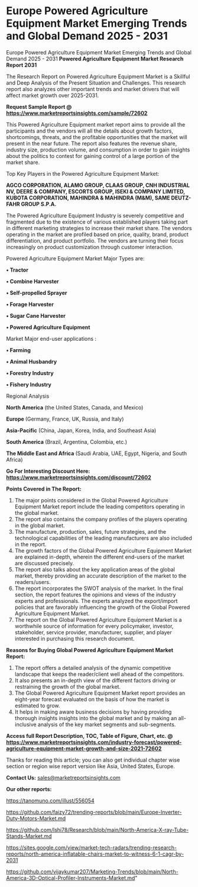 # Europe Powered Agriculture Equipment Market Emerging Trends and Global Demand 2025 - 2031
Europe Powered Agriculture Equipment Market Emerging Trends and Global Demand 2025 - 2031
<strong>Powered Agriculture Equipment Market Research Report 2031</strong>

The Research Report on Powered Agriculture Equipment Market is a Skillful and Deep Analysis of the Present Situation and Challenges. This research report also analyzes other important trends and market drivers that will affect market growth over 2025-2031.

<strong>Request Sample Report @ <a href=https://www.marketreportsinsights.com/sample/72602>https://www.marketreportsinsights.com/sample/72602</a></strong>

This Powered Agriculture Equipment market report aims to provide all the participants and the vendors will all the details about growth factors, shortcomings, threats, and the profitable opportunities that the market will present in the near future. The report also features the revenue share, industry size, production volume, and consumption in order to gain insights about the politics to contest for gaining control of a large portion of the market share.

Top Key Players in the Powered Agriculture Equipment Market:

<strong>AGCO CORPORATION, ALAMO GROUP, CLAAS GROUP, CNH INDUSTRIAL NV, DEERE & COMPANY, ESCORTS GROUP, ISEKI & COMPANY LIMITED, KUBOTA CORPORATION, MAHINDRA & MAHINDRA (M&M), SAME DEUTZ-FAHR GROUP S.P.A.</strong>

The Powered Agriculture Equipment Industry is severely competitive and fragmented due to the existence of various established players taking part in different marketing strategies to increase their market share. The vendors operating in the market are profiled based on price, quality, brand, product differentiation, and product portfolio. The vendors are turning their focus increasingly on product customization through customer interaction.

Powered Agriculture Equipment Market Major Types are:

<strong>• Tractor

• Combine Harvester

• Self-propelled Sprayer

• Forage Harvester

• Sugar Cane Harvester

• Powered Agriculture Equipment</strong>

Market Major end-user applications :

<strong>• Farming

• Animal Husbandry

• Forestry Industry

• Fishery Industry</strong>

Regional Analysis

</u><strong><b>North America</b></strong> (the United States, Canada, and Mexico)

<strong><b>Europe </b></strong>(Germany, France, UK, Russia, and Italy)

<strong><b>Asia-Pacific</b></strong> (China, Japan, Korea, India, and Southeast Asia)

<strong><b>South America</b></strong> (Brazil, Argentina, Colombia, etc.)

<strong><b>The Middle East and Africa</b></strong> (Saudi Arabia, UAE, Egypt, Nigeria, and South Africa)

<strong>Go For Interesting Discount Here: <a href=https://www.marketreportsinsights.com/discount/72602>https://www.marketreportsinsights.com/discount/72602</a></strong>

<strong>Points Covered in The Report:</strong>
<ol>
  <li>The major points considered in the Global Powered Agriculture Equipment Market report include the leading competitors operating in the global market.</li>
  <li>The report also contains the company profiles of the players operating in the global market.</li>
  <li>The manufacture, production, sales, future strategies, and the technological capabilities of the leading manufacturers are also included in the report.</li>
  <li>The growth factors of the Global Powered Agriculture Equipment Market are explained in-depth, wherein the different end-users of the market are discussed precisely.</li>
  <li>The report also talks about the key application areas of the global market, thereby providing an accurate description of the market to the readers/users.</li>
  <li>The report incorporates the SWOT analysis of the market. In the final section, the report features the opinions and views of the industry experts and professionals. The experts analyzed the export/import policies that are favorably influencing the growth of the Global Powered Agriculture Equipment Market.</li>
  <li>The report on the Global Powered Agriculture Equipment Market is a worthwhile source of information for every policymaker, investor, stakeholder, service provider, manufacturer, supplier, and player interested in purchasing this research document.</li>
</ol>
<strong>Reasons for Buying Global Powered Agriculture Equipment Market Report:</strong>

<ol>
  <li>The report offers a detailed analysis of the dynamic competitive landscape that keeps the reader/client well ahead of the competitors.</li>
  <li>It also presents an in-depth view of the different factors driving or restraining the growth of the global market.</li>
  <li>The Global Powered Agriculture Equipment Market report provides an eight-year forecast evaluated on the basis of how the market is estimated to grow.</li>
  <li>It helps in making aware business decisions by having providing thorough insights insights into the global market and by making an all-inclusive analysis of the key market segments and sub-segments.</li>
</ol>
<strong>Access full Report Description, TOC, Table of Figure, Chart, etc. @ <a href=https://www.marketreportsinsights.com/industry-forecast/powered-agriculture-equipment-market-growth-and-size-2021-72602>https://www.marketreportsinsights.com/industry-forecast/powered-agriculture-equipment-market-growth-and-size-2021-72602</a></strong>


Thanks for reading this article; you can also get individual chapter wise section or region wise report version like Asia, United States, Europe.

<strong>Contact Us:</strong>
sales@marketreportsinsights.com

<strong>Our other reports:</strong>

<a href=https://tanomuno.com/illust/556054>https://tanomuno.com/illust/556054</a>

<a href=https://github.com/faizy72/trending-reports/blob/main/Europe-Inverter-Duty-Motors-Market.md>https://github.com/faizy72/trending-reports/blob/main/Europe-Inverter-Duty-Motors-Market.md</a>

<a href=https://github.com/Ishi78/Research/blob/main/North-America-X-ray-Tube-Stands-Market.md>https://github.com/Ishi78/Research/blob/main/North-America-X-ray-Tube-Stands-Market.md</a>

<a href=https://sites.google.com/view/market-tech-radars/trending-research-reports/north-america-inflatable-chairs-market-to-witness-6-1-cagr-by-2031>https://sites.google.com/view/market-tech-radars/trending-research-reports/north-america-inflatable-chairs-market-to-witness-6-1-cagr-by-2031</a>

<a href=https://github.com/vijaykumar207/Marketing-Trends/blob/main/North-America-3D-Optical-Profiler-Instruments-Market.md>https://github.com/vijaykumar207/Marketing-Trends/blob/main/North-America-3D-Optical-Profiler-Instruments-Market.md</a>"

